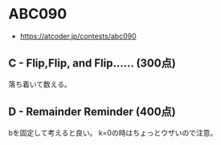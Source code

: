 # ABC090
* https://atcoder.jp/contests/abc090


## C - Flip,Flip, and Flip...... (300点)
落ち着いて数える。


## D - Remainder Reminder (400点)
bを固定して考えると良い。
k=0の時はちょっとウザいので注意。
